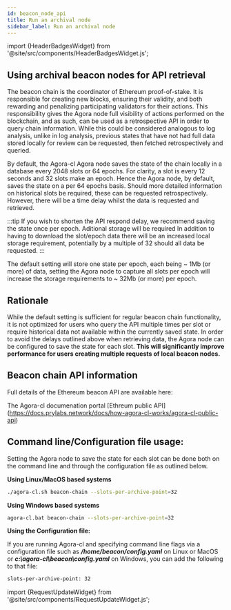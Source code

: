 ```yaml
---
id: beacon_node_api
title: Run an archival node
sidebar_label: Run an archival node
---
```


import {HeaderBadgesWidget} from '@site/src/components/HeaderBadgesWidget.js';

<HeaderBadgesWidget />

## Using archival beacon nodes for API retrieval

The beacon chain is the coordinator of Ethereum proof-of-stake. It is responsible for creating new blocks, ensuring their validity, and both rewarding and penalizing participating validators for their actions. This responsibility gives the Agora node full visibility of actions performed on the blockchain, and as such, can be used as a retrospective API in order to query chain information. While this could be considered analogous to log analysis, unlike in log analysis, previous states that have not had full data stored locally for review can be requested, then fetched retrospectively and queried.

By default, the Agora-cl Agora node saves the state of the chain locally in a database every 2048 slots or 64 epochs. For clarity, a slot is every 12 seconds and 32 slots make an epoch. Hence the Agora node, by default, saves the state on a per 64 epochs basis. Should more detailed information on historical slots be required, these can be requested retrospectively. However, there will be a time delay whilst the data is requested and retrieved.

:::tip If you wish to shorten the API respond delay, we recommend saving the state once per epoch. Aditional storage will be required
In addition to having to download the slot/epoch data there will be an increased local storage requirement, potentially by a multiple of 32 should all data be requested.
:::

The default setting will store one state per epoch, each being ~ 1Mb (or more) of data, setting the Agora node to capture all slots per epoch will increase the storage requirements to ~ 32Mb (or more) per epoch.

## Rationale

While the default setting is sufficient for regular beacon chain functionality, it is not optimized for users who query the API multiple times per slot or require historical data not available within the currently saved state. In order to avoid the delays outlined above when retrieving data, the Agora node can be configured to save the state for each slot. **This will significantly improve performance for users creating multiple requests of local beacon nodes.**

## Beacon chain API information

Full details of the Ethereum beacon API are available here:

The Agora-cl documenation portal [Ethreum public API] (https://docs.prylabs.network/docs/how-agora-cl-works/agora-cl-public-api)

## Command line/Configuration file usage:

Setting the Agora node to save the state for each slot can be done both on the command line and through the configuration file as outlined below.


**Using Linux/MacOS based systems**

```sh
./agora-cl.sh beacon-chain --slots-per-archive-point=32
```

**Using Windows based systems**

```sh
agora-cl.bat beacon-chain --slots-per-archive-point=32
```
**Using the Configuration file:**

If you are running Agora-cl and specifying command line flags via a configuration file such as ***/home/beacon/config.yaml*** on Linux or MacOS or ***c:\agora-cl\beacon\config.yaml*** on Windows, you can add the following to that file:

```sh
slots-per-archive-point: 32
```

import {RequestUpdateWidget} from '@site/src/components/RequestUpdateWidget.js';

<RequestUpdateWidget />
